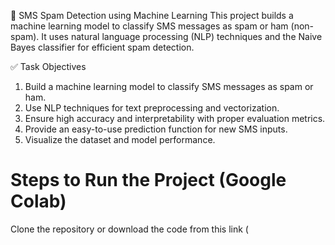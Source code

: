 📲 SMS Spam Detection using Machine Learning
This project builds a machine learning model to classify SMS messages as spam or ham (non-spam). It uses natural language processing (NLP) techniques and the Naive Bayes classifier for efficient spam detection.

✅ Task Objectives
1) Build a machine learning model to classify SMS messages as spam or ham.
2) Use NLP techniques for text preprocessing and vectorization.
3) Ensure high accuracy and interpretability with proper evaluation metrics.
4) Provide an easy-to-use prediction function for new SMS inputs.
5) Visualize the dataset and model performance.


# Steps to Run the Project (Google Colab)
Clone the repository or download the code from this link (

